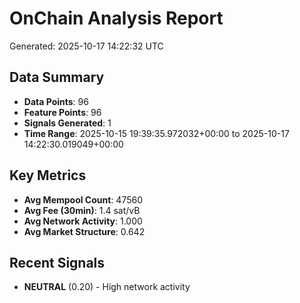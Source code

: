# OnChain Analysis Report
Generated: 2025-10-17 14:22:32 UTC

## Data Summary
- **Data Points**: 96
- **Feature Points**: 96
- **Signals Generated**: 1
- **Time Range**: 2025-10-15 19:39:35.972032+00:00 to 2025-10-17 14:22:30.019049+00:00

## Key Metrics
- **Avg Mempool Count**: 47560
- **Avg Fee (30min)**: 1.4 sat/vB
- **Avg Network Activity**: 1.000
- **Avg Market Structure**: 0.642

## Recent Signals
- **NEUTRAL** (0.20) - High network activity
